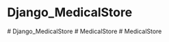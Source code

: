 # Django_MedicalStore
#   D j a n g o _ M e d i c a l S t o r e  
 #   M e d i c a l S t o r e  
 #   M e d i c a l S t o r e  
 